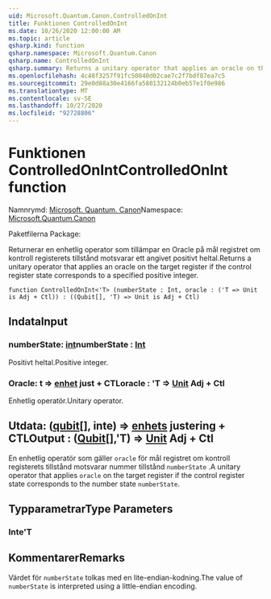 ```yaml
---
uid: Microsoft.Quantum.Canon.ControlledOnInt
title: Funktionen ControlledOnInt
ms.date: 10/26/2020 12:00:00 AM
ms.topic: article
qsharp.kind: function
qsharp.namespace: Microsoft.Quantum.Canon
qsharp.name: ControlledOnInt
qsharp.summary: Returns a unitary operator that applies an oracle on the target register if the control register state corresponds to a specified positive integer.
ms.openlocfilehash: 4c48f3257f91fc50040d02cae7c2f7bdf87ea7c5
ms.sourcegitcommit: 29e0d88a30e4166fa580132124b0eb57e1f0e986
ms.translationtype: MT
ms.contentlocale: sv-SE
ms.lasthandoff: 10/27/2020
ms.locfileid: "92728806"
---
```

# <a name="controlledonint-function"></a><span data-ttu-id="02404-102">Funktionen ControlledOnInt</span><span class="sxs-lookup"><span data-stu-id="02404-102">ControlledOnInt function</span></span>

<span data-ttu-id="02404-103">Namnrymd: [Microsoft. Quantum. Canon](xref:Microsoft.Quantum.Canon)</span><span class="sxs-lookup"><span data-stu-id="02404-103">Namespace: [Microsoft.Quantum.Canon](xref:Microsoft.Quantum.Canon)</span></span>

<span data-ttu-id="02404-104">Paketfilerna [](https://nuget.org/packages/)</span><span class="sxs-lookup"><span data-stu-id="02404-104">Package: [](https://nuget.org/packages/)</span></span>


<span data-ttu-id="02404-105">Returnerar en enhetlig operator som tillämpar en Oracle på mål registret om kontroll registerets tillstånd motsvarar ett angivet positivt heltal.</span><span class="sxs-lookup"><span data-stu-id="02404-105">Returns a unitary operator that applies an oracle on the target register if the control register state corresponds to a specified positive integer.</span></span>

```qsharp
function ControlledOnInt<'T> (numberState : Int, oracle : ('T => Unit is Adj + Ctl)) : ((Qubit[], 'T) => Unit is Adj + Ctl)
```


## <a name="input"></a><span data-ttu-id="02404-106">Indata</span><span class="sxs-lookup"><span data-stu-id="02404-106">Input</span></span>

### <a name="numberstate--int"></a><span data-ttu-id="02404-107">numberState: [int](xref:microsoft.quantum.lang-ref.int)</span><span class="sxs-lookup"><span data-stu-id="02404-107">numberState : [Int](xref:microsoft.quantum.lang-ref.int)</span></span>

<span data-ttu-id="02404-108">Positivt heltal.</span><span class="sxs-lookup"><span data-stu-id="02404-108">Positive integer.</span></span>


### <a name="oracle--t--unit-adj--ctl"></a><span data-ttu-id="02404-109">Oracle: t => [enhet](xref:microsoft.quantum.lang-ref.unit) just + CTL</span><span class="sxs-lookup"><span data-stu-id="02404-109">oracle : 'T => [Unit](xref:microsoft.quantum.lang-ref.unit) Adj + Ctl</span></span>

<span data-ttu-id="02404-110">Enhetlig operatör.</span><span class="sxs-lookup"><span data-stu-id="02404-110">Unitary operator.</span></span>



## <a name="output--qubitt--unit-adj--ctl"></a><span data-ttu-id="02404-111">Utdata: ([qubit](xref:microsoft.quantum.lang-ref.qubit)[], inte) => [enhets](xref:microsoft.quantum.lang-ref.unit) justering + CTL</span><span class="sxs-lookup"><span data-stu-id="02404-111">Output : ([Qubit](xref:microsoft.quantum.lang-ref.qubit)[],'T) => [Unit](xref:microsoft.quantum.lang-ref.unit) Adj + Ctl</span></span>

<span data-ttu-id="02404-112">En enhetlig operatör som gäller `oracle` för mål registret om kontroll registerets tillstånd motsvarar nummer tillstånd `numberState` .</span><span class="sxs-lookup"><span data-stu-id="02404-112">A unitary operator that applies `oracle` on the target register if the control register state corresponds to the number state `numberState`.</span></span>

## <a name="type-parameters"></a><span data-ttu-id="02404-113">Typparametrar</span><span class="sxs-lookup"><span data-stu-id="02404-113">Type Parameters</span></span>

### <a name="t"></a><span data-ttu-id="02404-114">Inte</span><span class="sxs-lookup"><span data-stu-id="02404-114">'T</span></span>



## <a name="remarks"></a><span data-ttu-id="02404-115">Kommentarer</span><span class="sxs-lookup"><span data-stu-id="02404-115">Remarks</span></span>

<span data-ttu-id="02404-116">Värdet för `numberState` tolkas med en lite-endian-kodning.</span><span class="sxs-lookup"><span data-stu-id="02404-116">The value of `numberState` is interpreted using a little-endian encoding.</span></span>